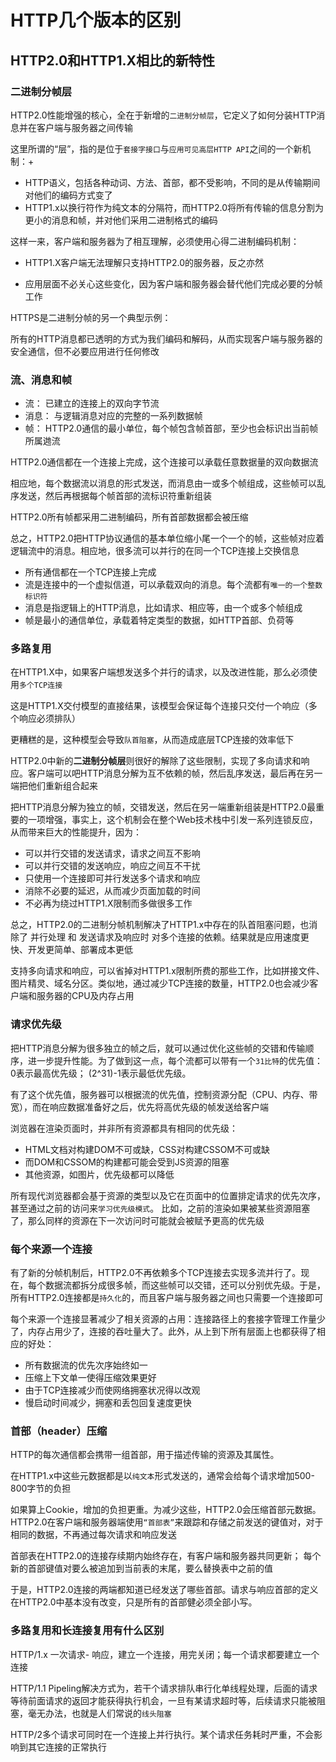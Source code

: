 # HTTP几个版本的区别

## HTTP2.0和HTTP1.X相比的新特性

### 二进制分帧层

HTTP2.0性能增强的核心，全在于新增的`二进制分帧层`，它定义了如何分装HTTP消息并在客户端与服务器之间传输

这里所谓的“层”，指的是位于`套接字接口`与`应用可见高层HTTP API`之间的一个新机制：+

- HTTP语义，包括各种动词、方法、首部，都不受影响，不同的是从传输期间对他们的编码方式变了
- HTTP1.x以换行符作为纯文本的分隔符，而HTTP2.0将所有传输的信息分割为更小的消息和帧，并对他们采用二进制格式的编码

这样一来，客户端和服务器为了相互理解，必须使用心得二进制编码机制：

- HTTP1.X客户端无法理解只支持HTTP2.0的服务器，反之亦然

- 应用层面不必关心这些变化，因为客户端和服务器会替代他们完成必要的分帧工作

HTTPS是二进制分帧的另一个典型示例：

所有的HTTP消息都已透明的方式为我们编码和解码，从而实现客户端与服务器的安全通信，但不必要应用进行任何修改

### 流、消息和帧

- 流： 已建立的连接上的双向字节流
- 消息： 与逻辑消息对应的完整的一系列数据帧
- 帧： HTTP2.0通信的最小单位，每个帧包含帧首部，至少也会标识出当前帧所属逇流

HTTP2.0通信都在一个连接上完成，这个连接可以承载任意数据量的双向数据流

相应地，每个数据流以消息的形式发送，而消息由一或多个帧组成，这些帧可以乱序发送，然后再根据每个帧首部的流标识符重新组装

HTTP2.0所有帧都采用二进制编码，所有首部数据都会被压缩

总之，HTTP2.0把HTTP协议通信的基本单位缩小尾一个一个的帧，这些帧对应着逻辑流中的消息。相应地，很多流可以并行的在同一个TCP连接上交换信息

- 所有通信都在一个TCP连接上完成
- 流是连接中的一个虚拟信道，可以承载双向的消息。每个流都有`唯一的一个整数标识符`
- 消息是指逻辑上的HTTP消息，比如请求、相应等，由一个或多个帧组成
- 帧是最小的通信单位，承载着特定类型的数据，如HTTP首部、负荷等

### 多路复用

在HTTP1.X中，如果客户端想发送多个并行的请求，以及改进性能，那么必须使用`多个TCP连接`

这是HTTP1.X交付模型的直接结果，该模型会保证每个连接只交付一个响应（多个响应必须排队）

更糟糕的是，这种模型会导致`队首阻塞`，从而造成底层TCP连接的效率低下

HTTP2.0中新的**二进制分帧层**则很好的解除了这些限制，实现了多向请求和响应。客户端可以吧HTTP消息分解为互不依赖的帧，然后乱序发送，最后再在另一端把他们重新组合起来

把HTTP消息分解为独立的帧，交错发送，然后在另一端重新组装是HTTP2.0最重要的一项增强，事实上，这个机制会在整个Web技术栈中引发一系列连锁反应，从而带来巨大的性能提升，因为：

- 可以并行交错的发送请求，请求之间互不影响
- 可以并行交错的发送响应，响应之间互不干扰
- 只使用一个连接即可并行发送多个请求和响应
- 消除不必要的延迟，从而减少页面加载的时间
- 不必再为绕过HTTP1.X限制而多做很多工作

总之，HTTP2.0的二进制分帧机制解决了HTTP1.x中存在的队首阻塞问题，也消除了 并行处理 和 发送请求及响应时 对多个连接的依赖。结果就是应用速度更快、开发更简单、部署成本更低

支持多向请求和响应，可以省掉对HTTP1.x限制所费的那些工作，比如拼接文件、图片精灵、域名分区。类似地，通过减少TCP连接的数量，HTTP2.0也会减少客户端和服务器的CPU及内存占用

### 请求优先级

把HTTP消息分解为很多独立的帧之后，就可以通过优化这些帧的交错和传输顺序，进一步提升性能。为了做到这一点，每个流都可以带有一个`31比特`的优先值：0表示最高优先级； (2^31)-1表示最低优先级。

有了这个优先值，服务器可以根据流的优先值，控制资源分配（CPU、内存、带宽），而在响应数据准备好之后，优先将高优先级的帧发送给客户端

浏览器在渲染页面时，并非所有资源都具有相同的优先级：

- HTML文档对构建DOM不可或缺，CSS对构建CSSOM不可或缺
- 而DOM和CSSOM的构建都可能会受到JS资源的阻塞
- 其他资源，如图片，优先级都可以降低

所有现代浏览器都会基于资源的类型以及它在页面中的位置排定请求的优先次序，甚至通过之前的访问来`学习优先级模式`。 比如，之前的渲染如果被某些资源阻塞了，那么同样的资源在下一次访问时可能就会被赋予更高的优先级

### 每个来源一个连接

有了新的分帧机制后，HTTP2.0不再依赖多个TCP连接去实现多流并行了。现在，每个数据流都拆分成很多帧，而这些帧可以交错，还可以分别优先级。于是，所有HTTP2.0连接都是`持久化`的，而且客户端与服务器之间也只需要一个连接即可

每个来源一个连接显著减少了相关资源的占用：连接路径上的套接字管理工作量少了，内存占用少了，连接的吞吐量大了。此外，从上到下所有层面上也都获得了相应的好处：

- 所有数据流的优先次序始终如一
- 压缩上下文单一使得压缩效果更好
- 由于TCP连接减少而使网络拥塞状况得以改观
- 慢启动时间减少，拥塞和丢包回复速度更快

### 首部（header）压缩

HTTP的每次通信都会携带一组首部，用于描述传输的资源及其属性。

在HTTP1.x中这些元数据都是以`纯文本`形式发送的，通常会给每个请求增加500-800字节的负担

如果算上Cookie，增加的负担更重。为减少这些，HTTP2.0会压缩首部元数据。 HTTP2.0在客户端和服务器端使用`“首部表”`来跟踪和存储之前发送的键值对，对于相同的数据，不再通过每次请求和响应发送 

首部表在HTTP2.0的连接存续期内始终存在，有客户端和服务器共同更新； 每个新的首部键值对要么被追加到当前表的末尾，要么替换表中之前的值

于是，HTTP2.0连接的两端都知道已经发送了哪些首部。请求与响应首部的定义在HTTP2.0中基本没有改变，只是所有的首部健必须全部小写。

### 多路复用和长连接复用有什么区别

HTTP/1.x 一次请求- 响应，建立一个连接，用完关闭；每一个请求都要建立一个连接

HTTP/1.1 Pipeling解决方式为，若干个请求排队串行化单线程处理，后面的请求等待前面请求的返回才能获得执行机会，一旦有某请求超时等，后续请求只能被阻塞，毫无办法，也就是人们常说的`线头阻塞`

HTTP/2多个请求可同时在一个连接上并行执行。某个请求任务耗时严重，不会影响到其它连接的正常执行